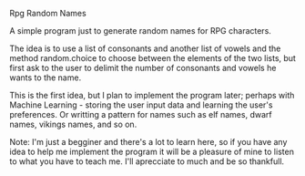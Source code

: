 Rpg Random Names

A simple program just to generate random names for RPG characters.

The idea is to use a list of consonants and another list of vowels and the method random.choice to choose between the elements of the two lists, but first ask to the user to delimit the number of consonants and vowels he wants to the name.

This is the first idea, but I plan to implement the program later; perhaps with Machine Learning - storing the user input data and learning the user's preferences. Or writting a pattern for names such as elf names, dwarf names, vikings names, and so on.

Note: I'm just a begginer and there's a lot to learn here, so if you have any idea to help me implement the program it will be a pleasure of mine to listen to what you have to teach me. I'll aprecciate to much and be so thankfull.

